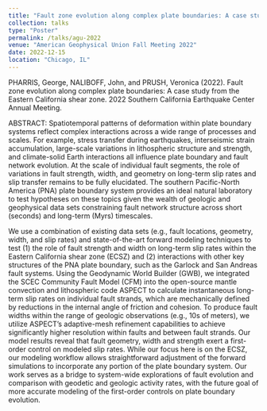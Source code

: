 ```yaml
---
title: "Fault zone evolution along complex plate boundaries: A case study from the Eastern California shear zone"
collection: talks
type: "Poster"
permalink: /talks/agu-2022
venue: "American Geophysical Union Fall Meeting 2022"
date: 2022-12-15
location: "Chicago, IL"
---
```


PHARRIS, George, NALIBOFF, John, and PRUSH, Veronica (2022). Fault zone evolution along complex plate boundaries: A case study from the Eastern California shear zone. 2022 Southern California Earthquake Center Annual Meeting.

ABSTRACT: Spatiotemporal patterns of deformation within plate boundary systems reflect complex interactions across a wide range of processes and scales. For example, stress transfer during earthquakes, interseismic strain accumulation, large-scale variations in lithospheric structure and strength, and climate-solid Earth interactions all influence plate boundary and fault network evolution. At the scale of individual fault segments, the role of variations in fault strength, width, and geometry on long-term slip rates and slip transfer remains to be fully elucidated. The southern Pacific-North America (PNA) plate boundary system provides an ideal natural laboratory to test hypotheses on these topics given the wealth of geologic and geophysical data sets constraining fault network structure across short (seconds) and long-term (Myrs) timescales.

We use a combination of existing data sets (e.g., fault locations, geometry, width, and slip rates) and state-of-the-art forward modeling techniques to test (1) the role of fault strength and width on long-term slip rates within the Eastern California shear zone (ECSZ) and (2) interactions with other key structures of the PNA plate boundary, such as the Garlock and San Andreas fault systems. Using the Geodynamic World Builder (GWB), we integrated the SCEC Community Fault Model (CFM) into the open-source mantle convection and lithospheric code ASPECT to calculate instantaneous long-term slip rates on individual fault strands, which are mechanically defined by reductions in the internal angle of friction and cohesion. To produce fault widths within the range of geologic observations (e.g., 10s of meters), we utilize ASPECT’s adaptive-mesh refinement capabilities to achieve significantly higher resolution within faults and between fault strands. Our model results reveal that fault geometry, width and strength exert a first-order control on modeled slip rates. While our focus here is on the ECSZ, our modeling workflow allows straightforward adjustment of the forward simulations to incorporate any portion of the plate boundary system. Our work serves as a bridge to system-wide explorations of fault evolution and comparison with geodetic and geologic activity rates, with the future goal of more accurate modeling of the first-order controls on plate boundary evolution.  


